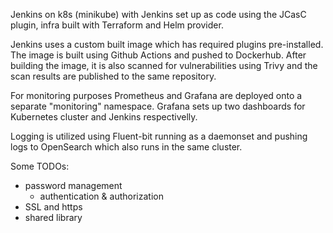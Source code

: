 Jenkins on k8s (minikube) with Jenkins set up as code using the JCasC plugin, infra built with Terraform and Helm provider.  

Jenkins uses a custom built image which has required plugins pre-installed. The image is built using Github Actions and pushed to Dockerhub. After building the image, it is also scanned for vulnerabilities using Trivy and the scan results are published to the same repository.

For monitoring purposes Prometheus and Grafana are deployed onto a separate "monitoring" namespace. Grafana sets up two dashboards for Kubernetes cluster and Jenkins respectivelly.

Logging is utilized using Fluent-bit running as a daemonset and pushing logs to OpenSearch which also runs in the same cluster.

Some TODOs:
* password management
  * authentication & authorization
* SSL and https
* shared library